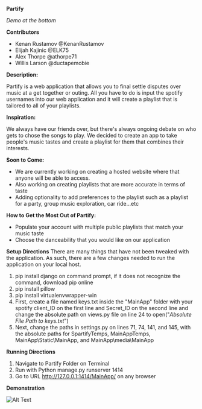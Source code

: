 **Partify**

*Demo at the bottom*

**Contributors**
* Kenan Rustamov @KenanRustamov
* Elijah Kajinic @ELK75
* Alex Thorpe @athorpe71
* Willis Larson @ductapemobie

**Description:**

Partify is a web application that allows you to final settle disputes over music at a get together or outing.  All you have to do is input the spotify usernames into our web application and it will create a playlist that is tailored to all of your playlists.

**Inspiration:**

We always have our friends over, but there's always ongoing debate on who gets to chose the songs to play. We decided to create an app to take people's music tastes and create a playlist for them that combines their interests.

**Soon to Come:**

* We are currently working on creating a hosted website where that anyone will be able to access.
* Also working on creating playlists that are more accurate in terms of taste
* Adding optionality to add preferences to the playlist such as a playlist for a party, group music exploration, car ride...etc

**How to Get the Most Out of Partify:**

* Populate your account with multiple public playlists that match your music taste
* Choose the danceability that you would like on our application

**Setup Directions**
There are many things that have not been tweaked with the application.  As such, there are a few changes needed to run the application on your local host.

1. pip install django on command prompt, if it does not recognize the command, download pip online
1. pip install pillow
1. pip install virtualenvwrapper-win
1. First, create a file named keys.txt inside the "MainApp" folder with your spotify client_ID on the first line and Secret_ID on the second line and change the absolute path on views.py file on line 24 to open("*Absolute File Path to keys.txt*")
1. Next, change the paths in settings.py on lines 71, 74, 141, and 145, with the absolute paths for SpartifyTemps, MainAppTemps,  MainApp\Static\MainApp, and MainApp\media\MainApp

**Running Directions**

1. Navigate to Partify Folder on Terminal
1. Run with Python manage.py runserver 1414
1. Go to URL http://127.0.0.1:1414/MainApp/ on any browser

**Demonstration**

![Alt Text](https://github.com/KenanRustamov/Partify/blob/master/PartifyPlaythrough.gif)
